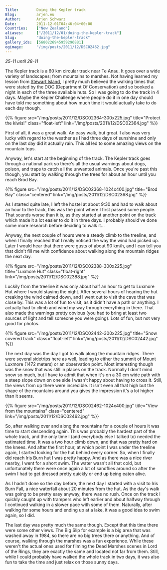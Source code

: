 ```yaml
---
Title:        Doing the Kepler track
Blog:         arjen.eu  
Author:       Arjen Schwarz  
Date:         2011-12-01T04:46:04+00:00
Countries:    ["New Zealand"]
aliases:      ["/2011/12/01/doing-the-kepler-track"]
Slug:         "doing-the-kepler-track"
gallery_ids:  [5680226945959296881]
ogimage:      "/img/posts/2011/12/DSC02462.jpg"
---
```


_25-11 until 28-11_

The Kepler track is a 60 km circular track near Te Anau. It goes over a wide variety of landscapes; from mountains to marshes.
Not having learned my lesson from [Stewart Island][1], I pretty much believed the walking times that were stated by the DOC (Department Of Conservation) and so booked a night in each of the three available huts. So I was going to do the track in 4 days. Maybe the Kepler Challenge where people do it in one day should have told me something about how much time it would actually take to do each day though.

{{% figure src="/img/posts/2011/12/DSC02364-300x225.jpg" title="Protect the kiwis!" class="float-left" link="/img/posts/2011/12/DSC02364.jpg" %}}

First of all, it was a great walk. An easy walk, but great. I also was very lucky with regard to the weather as I had three days of sunshine and only on the last day did it actually rain. This all led to some amazing views on the mountain tops.

Anyway, let's start at the beginning of the track. The Kepler track goes through a national park so there's all the usual warnings about dogs, poison, and traps to catch all the unwanted animals. Once you're past this though, you start by walking through the trees for about an hour until you reach Brod Bay.

{{% figure src="/img/posts/2011/12/DSC02368-1024x400.jpg" title="Brod Bay" class="centered" link="/img/posts/2011/12/DSC02368.jpg" %}}

As I started quite late, I left the hostel at about 9:30 and had to walk about an hour to the track, this was the point where I first passed some people. That sounds worse than it is, as they started at another point on the track which made it a lot easier to do it in three days. I probably should've done some more research before deciding to walk it...

Anyway, the next couple of hours were a steady climb to the treeline, and when I finally reached that I really noticed the way the wind had picked up. Later I would hear that there were gusts of about 90 km/h, and I can tell you that didn't fill me with confidence about walking along the mountain ridges the next day.

{{% figure src="/img/posts/2011/12/DSC02388-300x225.jpg" title="Luxmore Hut" class="float-right" link="/img/posts/2011/12/DSC02388.jpg" %}}

Luckily from the treeline it was only about half an hour to get to Luxmore Hut where I would staying the night. After several hours of hearing the hut creaking the wind calmed down, and I went out to visit the cave that was close by. This was a lot of fun to visit, as it didn't have a path or anything. I actually had to climb and wind my way through everything in there. That also made the warnings pretty obvious (you had to bring at least two sources of light and tell someone you were going). Lots of fun, but not very good for photos.

{{% figure src="/img/posts/2011/12/DSC02442-300x225.jpg" title="Snow covered track" class="float-left" link="/img/posts/2011/12/DSC02442.jpg" %}}

The next day was the day I got to walk along the mountain ridges. There were several sidetrips here as well, leading to either the summit of Mount Luxmore (1472 meters) or an observation point. Most interesting though was the snow that was still in places on the track. Normally I don't mind snow so much, but I have to admit that when it's on a 30 cm wide path with a steep slope down on one side I wasn't happy about having to cross it. Still, the views from up there were incredible. It isn't even all that high but the shape of the mountains around you gives the impression it's a lot higher than it seems.

{{% figure src="/img/posts/2011/12/DSC02462-1024x400.jpg" title="View from the mountains" class="centered" link="/img/posts/2011/12/DSC02462.jpg" %}}

So, after walking over and along the mountains for a couple of hours it was time to start descending again. This was probably the hardest part of the whole track, and the only time I (and everybody else I talked to) needed the estimated time. It was a two hour climb down, and that was pretty hard on the knees. And after the first hour, at which point I was under the treeline again, I started looking for the hut behind every corner. So, when I finally did reach Iris Burn hut I was pretty happy. And as there was a nice river nearby, I went for a short swim. The water wasn't all that cold, but unfortunately there were once again a lot of sandflies around so after the swim I had to get dressed pretty quickly or end up being eaten alive.

As I hadn't done so the day before, the next day I started with a visit to Iris Burn Fall, a nice waterfall about 20 minutes from the hut. As the day's walk was going to be pretty easy anyway, there was no rush. Once on the track I quickly caught up with trampers who left earlier and about halfway through I continued walking in a slower pace with some of them. Naturally, after walking for some hours and ending up at a lake, it was a good idea to swim again, so I did.

The last day was pretty much the same though. Except that this time there were some other views. The Big Slip for example is a big area that was washed away in 1984, so there are no big trees there or anything. And of course, walking through the marshes was a fun experience. While these weren't the actual ones used for filming the Dead Marshes scenes in Lord of the Rings, they are exactly the same and located not far from them. Still, while I could probably have walked the whole track in two days, it was also fun to take the time and just relax on those sunny days.

[1]: /2011/11/24/stewart-island-new-zealands-third-island/ (Stewart Island, New Zealand’s third island)